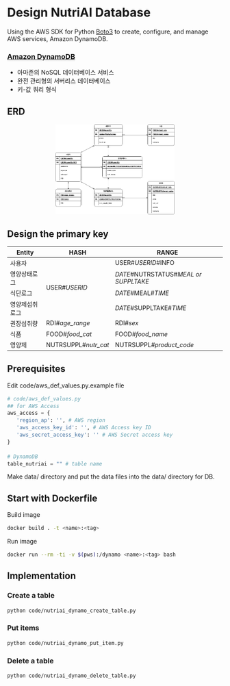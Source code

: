 # Design NutriAI Database
Using the AWS SDK for Python [Boto3](https://boto3.amazonaws.com/v1/documentation/api/latest/index.html) to create, configure, and manage AWS services, Amazon DynamoDB.
### [Amazon DynamoDB](https://aws.amazon.com/dynamodb/)
- 아마존의 NoSQL 데이터베이스 서비스
- 완전 관리형의 서버리스 데이터베이스
- 키-값 쿼리 형식

## ERD
<div align="center">
  <img width="55%" alt="NutriAI_database_ERD" src="https://github.com/Nutri-AI/.github/blob/main/profile/images/ERD_key.drawio.png">
</div>

## Design the primary key
<table>
    <thead>
        <tr>
            <th>Entity</th>
            <th>HASH</th>
            <th>RANGE</th>
        </tr>
    </thead>
    <tbody>
      <tr>
        <td>사용자</td>
        <td rowspan=4>USER#<i>USERID</i></td>
        <td>USER#<i>USERID</i>#INFO</td>
      </tr>
      <tr>
        <td>영양상태로그</td>
        <td><i>DATE</i>#NUTRSTATUS#<i>MEAL or SUPPLTAKE</i></td>
      </tr>
      <tr>
        <td>식단로그</td>
        <td><i>DATE</i>#MEAL#<i>TIME</i></td>
      </tr>
      <tr>
        <td>영양제섭취로그</td>
        <td><i>DATE</i>#SUPPLTAKE#<i>TIME</i></td>
      </tr>
      <tr>
        <td>권장섭취량</td>
        <td>RDI#<i>age_range</i></td>
        <td>RDI#<i>sex</i></td>
      </tr>
      <tr>
        <td>식품</td>
        <td>FOOD#<i>food_cat</i></td>
        <td>FOOD#<i>food_name</i></td>
      </tr>
      <tr>
        <td>영양제</td>
        <td>NUTRSUPPL#<i>nutr_cat</i></td>
        <td>NUTRSUPPL#<i>product_code</i></td>
      </tr>
    </tbody>
</table>

## Prerequisites
Edit code/aws_def_values.py.example file
   ```python
   # code/aws_def_values.py
   ## for AWS Access 
  aws_access = {
      'region_ap': '', # AWS region
      'aws_access_key_id': '', # AWS Access key ID
      'aws_secret_access_key': '' # AWS Secret access key
  }

  # DynamoDB
  table_nutriai = "" # table name
   ```

Make data/ directory and put the data files into the data/ directory for DB.

## Start with Dockerfile
Build image
   ```sh
docker build . -t <name>:<tag>
   ```
Run image
   ```sh
docker run --rm -ti -v $(pws):/dynamo <name>:<tag> bash
   ```

## Implementation

### Create a table
   ```sh
python code/nutriai_dynamo_create_table.py 
   ```

### Put items
   ```sh
python code/nutriai_dynamo_put_item.py 
   ```

### Delete a table
   ```sh
python code/nutriai_dynamo_delete_table.py
   ```

